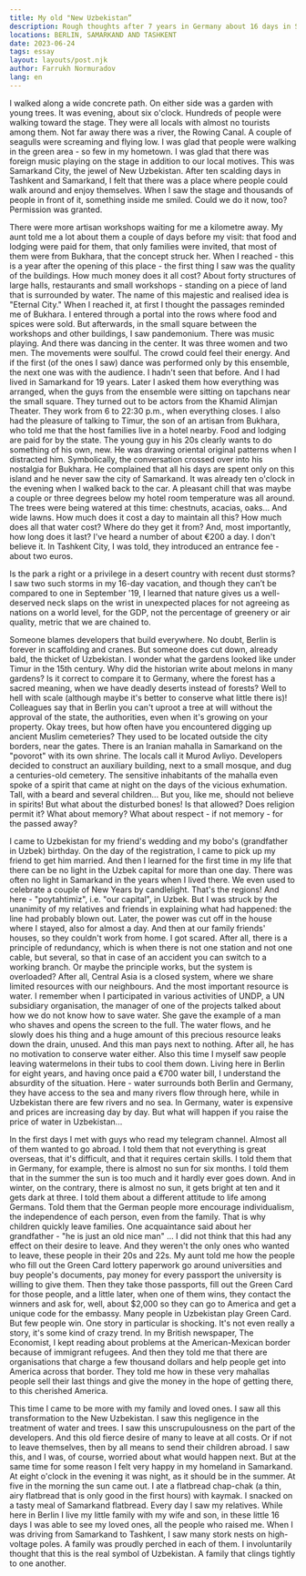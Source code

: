 ```yaml
---
title: My old "New Uzbekistan”
description: Rough thoughts after 7 years in Germany about 16 days in Samarkand and Tashkent
locations: BERLIN, SAMARKAND AND TASHKENT
date: 2023-06-24
tags: essay
layout: layouts/post.njk
author: Farrukh Normuradov
lang: en
---
```


<p class="drop-cap">I walked along a wide concrete path. On either side was a garden with young trees. It was evening, about six o'clock. Hundreds of people were walking toward the stage. They were all locals with almost no tourists among them. Not far away there was a river, the Rowing Canal. A couple of seagulls were screaming and flying low. I was glad that people were walking in the green area - so few in my hometown. I was glad that there was foreign music playing on the stage in addition to our local motives. This was Samarkand City, the jewel of New Uzbekistan. After ten scalding days in Tashkent and Samarkand, I felt that there was a place where people could walk around and enjoy themselves. When I saw the stage and thousands of people in front of it, something inside me smiled. Could we do it now, too? Permission was granted.</p>

There were more artisan workshops waiting for me a kilometre away. My aunt told me a lot about them a couple of days before my visit: that food and lodging were paid for them, that only families were invited, that most of them were from Bukhara, that the concept struck her. When I reached - this is a year after the opening of this place - the first thing I saw was the quality of the buildings. How much money does it all cost? About forty structures of large halls, restaurants and small workshops - standing on a piece of land that is surrounded by water. The name of this majestic and realised idea is "Eternal City." When I reached it, at first I thought the passages reminded me of Bukhara. I entered through a portal into the rows where food and spices were sold. But afterwards, in the small square between the workshops and other buildings, I saw pandemonium. There was music playing. And there was dancing in the center. It was three women and two men. The movements were soulful. The crowd could feel their energy. And if the first (of the ones I saw) dance was performed only by this ensemble, the next one was with the audience. I hadn't seen that before. And I had lived in Samarkand for 19 years. Later I asked them how everything was arranged, when the guys from the ensemble were sitting on tapchans near the small square. They turned out to be actors from the Khamid Alimjan Theater. They work from 6 to 22:30 p.m., when everything closes. I also had the pleasure of talking to Timur, the son of an artisan from Bukhara, who told me that the host families live in a hotel nearby. Food and lodging are paid for by the state. The young guy in his 20s clearly wants to do something of his own, new. He was drawing oriental original patterns when I distracted him. Symbolically, the conversation crossed over into his nostalgia for Bukhara. He complained that all his days are spent only on this island and he never saw the city of Samarkand. It was already ten o'clock in the evening when I walked back to the car. A pleasant chill that was maybe a couple or three degrees below my hotel room temperature was all around. The trees were being watered at this time: chestnuts, acacias, oaks... And wide lawns. How much does it cost a day to maintain all this? How much does all that water cost? Where do they get it from? And, most importantly, how long does it last? I've heard a number of about €200 a day. I don't believe it. In Tashkent City, I was told, they introduced an entrance fee - about two euros.

Is the park a right or a privilege in a desert country with recent dust storms? I saw two such storms in my 16-day vacation, and though they can’t be compared to one in September '19, I learned that nature gives us a well-deserved neck slaps on the wrist in unexpected places for not agreeing as nations on a world level, for the GDP, not the percentage of greenery or air quality, metric that we are chained to.

Someone blames developers that build everywhere. No doubt, Berlin is forever in scaffolding and cranes. But someone does cut down, already bald, the thicket of Uzbekistan. I wonder what the gardens looked like under Timur in the 15th century. Why did the historian write about melons in many gardens? Is it correct to compare it to Germany, where the forest has a sacred meaning, when we have deadly deserts instead of forests? Well to hell with scale (although maybe it's better to conserve what little there is)! Colleagues say that in Berlin you can't uproot a tree at will without the approval of the state, the authorities, even when it's growing on your property. Okay trees, but how often have you encountered digging up ancient Muslim cemeteries? They used to be located outside the city borders, near the gates. There is an Iranian mahalla in Samarkand on the "povorot" with its own shrine. The locals call it Murod Avliyo. Developers decided to construct an auxiliary building, next to a small mosque, and dug a centuries-old cemetery. The sensitive inhabitants of the mahalla even spoke of a spirit that came at night on the days of the vicious exhumation. Tall, with a beard and several children... But you, like me, should not believe in spirits! But what about the disturbed bones! Is that allowed? Does religion permit it? What about memory? What about respect - if not memory - for the passed away?

I came to Uzbekistan for my friend's wedding and my bobo's (grandfather in Uzbek) birthday. On the day of the registration, I came to pick up my friend to get him married. And then I learned for the first time in my life that there can be no light in the Uzbek capital for more than one day. There was often no light in Samarkand in the years when I lived there. We even used to celebrate a couple of New Years by candlelight. That's the regions! And here - "poytahtimiz", i.e. "our capital", in Uzbek. But I was struck by the unanimity of my relatives and friends in explaining what had happened: the line had probably blown out. Later, the power was cut off in the house where I stayed, also for almost a day. And then at our family friends' houses, so they couldn't work from home. I got scared. After all, there is a principle of redundancy, which is when there is not one station and not one cable, but several, so that in case of an accident you can switch to a working branch. Or maybe the principle works, but the system is overloaded? After all, Central Asia is a closed system, where we share limited resources with our neighbours. And the most important resource is water. I remember when I participated in various activities of UNDP, a UN subsidiary organisation, the manager of one of the projects talked about how we do not know how to save water. She gave the example of a man who shaves and opens the screen to the full. The water flows, and he slowly does his thing and a huge amount of this precious resource leaks down the drain, unused. And this man pays next to nothing. After all, he has no motivation to conserve water either. Also this time I myself saw people leaving watermelons in their tubs to cool them down. Living here in Berlin for eight years, and having once paid a €700 water bill, I understand the absurdity of the situation. Here - water surrounds both Berlin and Germany, they have access to the sea and many rivers flow through here, while in Uzbekistan there are few rivers and no sea. In Germany, water is expensive and prices are increasing day by day. But what will happen if you raise the price of water in Uzbekistan...

In the first days I met with guys who read my telegram channel. Almost all of them wanted to go abroad. I told them that not everything is great overseas, that it's difficult, and that it requires certain skills. I told them that in Germany, for example, there is almost no sun for six months. I told them that in the summer the sun is too much and it hardly ever goes down. And in winter, on the contrary, there is almost no sun, it gets bright at ten and it gets dark at three. I told them about a different attitude to life among Germans. Told them that the German people more encourage individualism, the independence of each person, even from the family. That is why children quickly leave families. One acquaintance said about her grandfather - "he is just an old nice man" ... I did not think that this had any effect on their desire to leave. And they weren't the only ones who wanted to leave, these people in their 20s and 22s. My aunt told me how the people who fill out the Green Card lottery paperwork go around universities and buy people's documents, pay money for every passport the university is willing to give them. Then they take those passports, fill out the Green Card for those people, and a little later, when one of them wins, they contact the winners and ask for, well, about $2,000 so they can go to America and get a unique code for the embassy. Many people in Uzbekistan play Green Card. But few people win. One story in particular is shocking. It's not even really a story, it's some kind of crazy trend. In my British newspaper, The Economist, I kept reading about problems at the American-Mexican border because of immigrant refugees. And then they told me that there are organisations that charge a few thousand dollars and help people get into America across that border. They told me how in these very mahallas people sell their last things and give the money in the hope of getting there, to this cherished America.

This time I came to be more with my family and loved ones. I saw all this transformation to the New Uzbekistan. I saw this negligence in the treatment of water and trees. I saw this unscrupulousness on the part of the developers. And this old fierce desire of many to leave at all costs. Or if not to leave themselves, then by all means to send their children abroad. I saw this, and I was, of course, worried about what would happen next. But at the same time for some reason I felt very happy in my homeland in Samarkand. At eight o'clock in the evening it was night, as it should be in the summer. At five in the morning the sun came out. I ate a flatbread chap-chak (a thin, airy flatbread that is only good in the first hours) with kaymak. I snacked on a tasty meal of Samarkand flatbread. Every day I saw my relatives. While here in Berlin I live my little family with my wife and son, in these little 16 days I was able to see my loved ones, all the people who raised me. When I was driving from Samarkand to Tashkent, I saw many stork nests on high-voltage poles. A family was proudly perched in each of them. I involuntarily thought that this is the real symbol of Uzbekistan. A family that clings tightly to one another.

